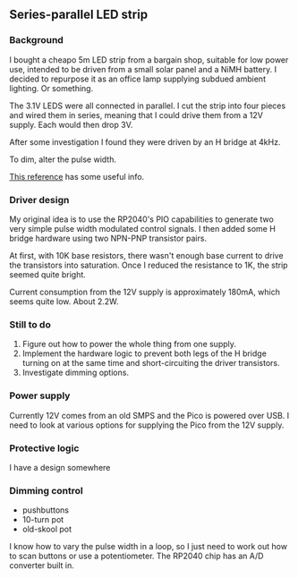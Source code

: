 ## Series-parallel LED strip

### Background
I bought a cheapo 5m LED strip from a bargain shop, suitable for low power use, intended to be driven from a small solar panel and a NiMH battery. I decided to repurpose it as an office lamp supplying subdued ambient lighting. Or something.

The 3.1V LEDS were all connected in parallel. I cut the strip into four pieces and wired them in series, meaning that I could drive them from a 12V supply. Each would then drop 3V.

After some investigation I found they were driven by an H bridge at 4kHz.

To dim, alter the pulse width.

[This reference](http://www.da-share.com/circuits/2-wire-led-strings/) has some useful info.

### Driver design
My original idea is to use the RP2040's PIO capabilities to generate two very simple pulse width modulated
control signals. I then added some H bridge hardware using two NPN-PNP transistor pairs.

At first, with 10K base resistors, there wasn't enough base current to drive the transistors into saturation. Once I reduced the resistance to 1K, the strip seemed quite bright.

Current consumption from the 12V supply is approximately 180mA, which seems quite low. About 2.2W.

### Still to do
1. Figure out how to power the whole thing from one supply.
2. Implement the hardware logic to prevent both legs of the H bridge turning on at the same time and short-circuiting the driver transistors.
3. Investigate dimming options.

### Power supply
Currently 12V comes from an old SMPS and the Pico is powered over USB. I need to look at various options for supplying the Pico from the 12V supply.

### Protective logic
I have a design somewhere

### Dimming control
- pushbuttons
- 10-turn pot
- old-skool pot

I know how to vary the pulse width in a loop, so I just need to work out how to scan buttons or use a potentiometer. The RP2040 chip has an A/D converter built in.
